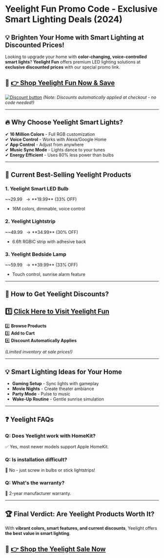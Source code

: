 
# Yeelight Fun Promo Code - Exclusive Smart Lighting Deals (2024)

## **💡 Brighten Your Home with Smart Lighting at Discounted Prices!**  

Looking to upgrade your home with **color-changing, voice-controlled smart lights**? **Yeelight Fun** offers premium LED lighting solutions at **exclusive discounted prices** with our special promo link.  

## 🔗 **[👉 Shop Yeelight Fun Now & Save](https://yeelightfun.pxf.io/dODr92)**  

[![Discount button](https://github.com/user-attachments/assets/6030b2c4-406e-4d3c-b53e-d46767ccf678)](https://yeelightfun.pxf.io/dODr92)
*(Note: Discounts automatically applied at checkout - no code needed!)*  

---

## **🔥 Why Choose Yeelight Smart Lights?**  

✔ **16 Million Colors** - Full RGB customization  
✔ **Voice Control** - Works with Alexa/Google Home  
✔ **App Control** - Adjust from anywhere  
✔ **Music Sync Mode** - Lights dance to your tunes  
✔ **Energy Efficient** - Uses 80% less power than bulbs  

---

## **🎯 Current Best-Selling Yeelight Products**  

### **1. Yeelight Smart LED Bulb**  
~~$29.99~~ → **$19.99** (33% OFF)  
- 16M colors, dimmable, voice control  

### **2. Yeelight Lightstrip**  
~~$49.99~~ → **$34.99** (30% OFF)  
- 6.6ft RGBIC strip with adhesive back  

### **3. Yeelight Bedside Lamp**  
~~$59.99~~ → **$39.99** (33% OFF)  
- Touch control, sunrise alarm feature  

---

## **🚀 How to Get Yeelight Discounts?**  
## 1️⃣ **[Click Here to Visit Yeelight Fun](https://yeelightfun.pxf.io/dODr92)**  
2️⃣ **Browse Products**  
3️⃣ **Add to Cart**  
4️⃣ **Discount Automatically Applies**  

*(Limited inventory at sale prices!)*  

---

## **💡 Smart Lighting Ideas for Your Home**  
- **Gaming Setup** - Sync lights with gameplay  
- **Movie Nights** - Create theater ambiance  
- **Party Mode** - Pulse to music  
- **Wake-Up Routine** - Gentle sunrise simulation  

---

## **❓ Yeelight FAQs**  
### **Q: Does Yeelight work with HomeKit?**  
✅ Yes, most newer models support Apple HomeKit.  

### **Q: Is installation difficult?**  
🔧 No - just screw in bulbs or stick lightstrips!  

### **Q: What's the warranty?**  
📝 2-year manufacturer warranty.  

---

## **🏆 Final Verdict: Are Yeelight Products Worth It?**  
With **vibrant colors, smart features, and current discounts**, Yeelight offers **the best value in smart lighting**.  

## 🔗 **[👉 Shop the Yeelight Sale Now](https://yeelightfun.pxf.io/dODr92)**  

